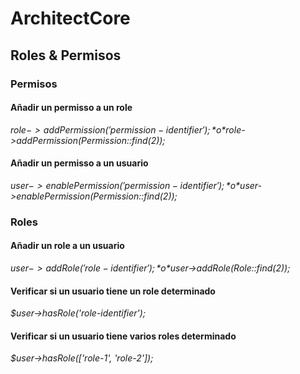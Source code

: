 # ArchitectCore


## Roles & Permisos

### Permisos

#### Añadir un permisso a un role 

*$role->addPermission('permission-identifier');* o *$role->addPermission(Permission::find(2));*


#### Añadir un permisso a un usuario 

*$user->enablePermission('permission-identifier');* o *$user->enablePermission(Permission::find(2));*

### Roles

#### Añadir un role a un usuario

*$user->addRole('role-identifier');* o *$user->addRole(Role::find(2));*

#### Verificar si un usuario tiene un role determinado

*$user->hasRole('role-identifier');*

#### Verificar si un usuario tiene varios roles determinado

*$user->hasRole(['role-1', 'role-2']);*

